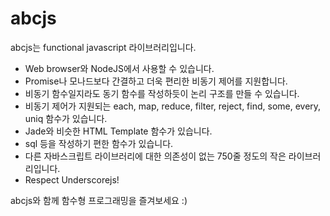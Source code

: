 # abcjs

abcjs는 functional javascript 라이브러리입니다.
- Web browser와 NodeJS에서 사용할 수 있습니다.
- Promise나 모나드보다 간결하고 더욱 편리한 비동기 제어를 지원합니다.
- 비동기 함수일지라도 동기 함수를 작성하듯이 논리 구조를 만들 수 있습니다.
- 비동기 제어가 지원되는 each, map, reduce, filter, reject, find, some, every, uniq 함수가 있습니다.
- Jade와 비슷한 HTML Template 함수가 있습니다.
- sql 등을 작성하기 편한 함수가 있습니다.
- 다른 자바스크립트 라이브러리에 대한 의존성이 없는 750줄 정도의 작은 라이브러리입니다.
- Respect Underscorejs!

abcjs와 함께 함수형 프로그래밍을 즐겨보세요 :)
